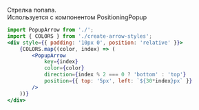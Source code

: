 Стрелка попапа.<br />
Используется с компонентом PositioningPopup
```jsx
import PopupArrow from './';
import { COLORS } from './create-arrow-styles';
<div style={{ padding: '10px 0', position: 'relative' }}>
    {COLORS.map((color, index) => (
        <PopupArrow
            key={index}
            color={color}
            direction={index % 2 === 0 ? 'bottom' : 'top'}
            position={{ top: '5px', left: `${30*index}px` }}
        />
    ))}
</div>
```

